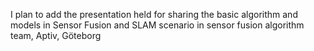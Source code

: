 I plan to add the presentation held for sharing the basic algorithm and models in Sensor Fusion and SLAM scenario in sensor fusion algorithm team, Aptiv, Göteborg
